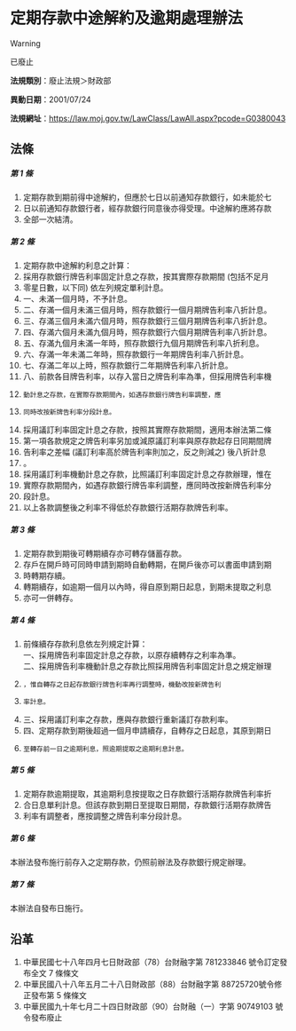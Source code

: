 # 定期存款中途解約及逾期處理辦法
> [!WARNING]
> 已廢止

**法規類別**：廢止法規＞財政部

**異動日期**：2001/07/24  

**法規網址**：https://law.moj.gov.tw/LawClass/LawAll.aspx?pcode=G0380043



## 法條
##### 第 1 條
1. 定期存款到期前得中途解約，但應於七日以前通知存款銀行，如未能於七
1. 日以前通知存款銀行者，經存款銀行同意後亦得受理。中途解約應將存款
1. 全部一次結清。

##### 第 2 條
1. 定期存款中途解約利息之計算：
1. 採用存款銀行牌告利率固定計息之存款，按其實際存款期間 (包括不足月
1. 零星日數，以下同) 依左列規定單利計息。
1. 一、未滿一個月時，不予計息。
1. 二、存滿一個月未滿三個月時，照存款銀行一個月期牌告利率八折計息。
1. 三、存滿三個月未滿六個月時，照存款銀行三個月期牌告利率八折計息。
1. 四、存滿六個月未滿九個月時，照存款銀行六個月期牌告利率八折計息。
1. 五、存滿九個月未滿一年時，照存款銀行九個月期牌告利率八折利息。
1. 六、存滿一年未滿二年時，照存款銀行一年期牌告利率八折計息。
1. 七、存滿二年以上時，照存款銀行二年期牌告利率八折計息。
1. 八、前款各目牌告利率，以存入當日之牌告利率為準，但採用牌告利率機
1.     動計息之存款，在實際存款期間內，如遇存款銀行牌告利率調整，應
1.     同時改按新牌告利率分段計息。
1. 採用議訂利率固定計息之存款，按照其實際存款期間，適用本辦法第二條
1. 第一項各款規定之牌告利率另加或減原議訂利率與原存款起存日同期間牌
1. 告利率之差幅 (議訂利率高於牌告利率則加之，反之則減之) 後八折計息
1. 。
1. 採用議訂利率機動計息之存款，比照議訂利率固定計息之存款辦理，惟在
1. 實際存款期間內，如遇存款銀行牌告率利調整，應同時改按新牌告利率分
1. 段計息。
1. 以上各款調整後之利率不得低於存款銀行活期存款牌告利率。

##### 第 3 條
1. 定期存款到期後可轉期續存亦可轉存儲蓄存款。
1. 存戶在開戶時可同時申請到期時自動轉期，在開戶後亦可以書面申請到期
1. 時轉期存續。
1. 轉期續存，如逾期一個月以內時，得自原到期日起息，到期未提取之利息
1. 亦可一併轉存。

##### 第 4 條
1. 前條續存存款利息依左列規定計算：  
一、採用牌告利率固定計息之存款，以原存續轉存之利率為準。  
二、採用牌告利率機動計息之存款比照採用牌告利率固定計息之規定辦理
1.     ，惟自轉存之日起存款銀行牌告利率再行調整時，機動改按新牌告利
1.     率計息。
1. 三、採用議訂利率之存款，應與存款銀行重新議訂存款利率。
1. 四、定期存款到期後超過一個月申請續存，自轉存之日起息，其原到期日
1.     至轉存前一日之逾期利息，照逾期提取之逾期利息計息。

##### 第 5 條
1. 定期存款逾期提取，其逾期利息按提取之日存款銀行活期存款牌告利率折
1. 合日息單利計息。但該存款到期日至提取日期間，存款銀行活期存款牌告
1. 利率有調整者，應按調整之牌告利率分段計息。

##### 第 6 條
本辦法發布施行前存入之定期存款，仍照前辦法及存款銀行規定辦理。

##### 第 7 條
本辦法自發布日施行。

## 沿革
1. 中華民國七十八年四月七日財政部（78）台財融字第 781233846 號令訂定發布全文 7  條條文
1. 中華民國八十八年五月二十八日財政部（88）台財融字第 88725720號令修正發布第 5  條條文
1. 中華民國九十年七月二十四日財政部（90）台財融（一）字第 90749103 號令發布廢止
